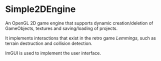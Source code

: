# Simple2DEngine

An OpenGL 2D game engine that supports dynamic creation/deletion of GameObjects, textures and saving/loading of projects.

It implements interactions that exist in the retro game *Lemmings*, such as terrain destruction and collision detection.

ImGUI is used to implement the user interface.
